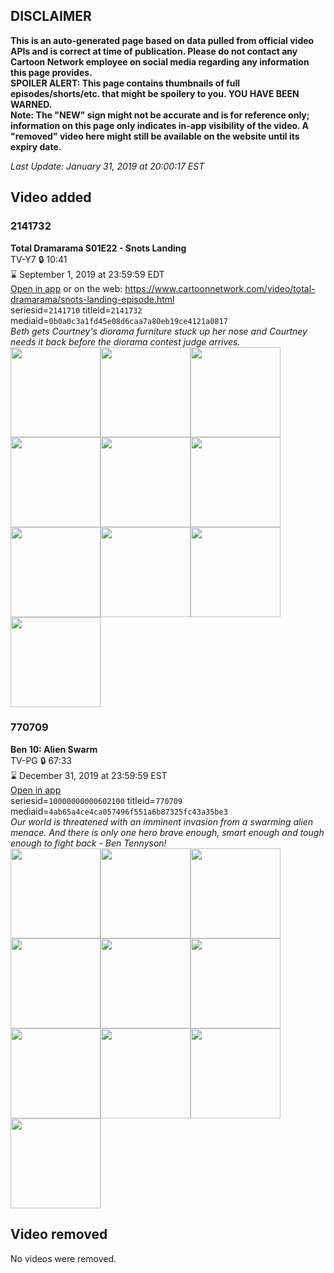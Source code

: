 ## DISCLAIMER
**This is an auto-generated page based on data pulled from official video APIs and is correct at time of publication. Please do not contact any Cartoon Network employee on social media regarding any information this page provides.**  
**SPOILER ALERT: This page contains thumbnails of full episodes/shorts/etc. that might be spoilery to you. YOU HAVE BEEN WARNED.**  
**Note: The "NEW" sign might not be accurate and is for reference only; information on this page only indicates in-app visibility of the video. A "removed" video here might still be available on the website until its expiry date.**  

_Last Update: January 31, 2019 at 20:00:17 EST_
## Video added
### 2141732
**Total Dramarama S01E22 - Snots Landing**  
TV-Y7 🔒 10:41  
⌛ September 1, 2019 at 23:59:59 EDT  
[Open in app](https://tinyurl.com/yb7mmqqf) or on the web: https://www.cartoonnetwork.com/video/total-dramarama/snots-landing-episode.html  
seriesid=`2141710` titleid=`2141732` mediaid=`0b0a0c3a1fd45e08d6caa7a80eb19ce4121a0817`  
_Beth gets Courtney's diorama furniture stuck up her nose and Courtney needs it back before the diorama contest judge arrives._  
<a href="https://s3.amazonaws.com/cartoonorchestrator/2141732_001_1280x720.jpg"><img src="https://s3.amazonaws.com/cartoonorchestrator/2141732_001_640x360.jpg" height="144px" /></a><a href="https://s3.amazonaws.com/cartoonorchestrator/2141732_002_1280x720.jpg"><img src="https://s3.amazonaws.com/cartoonorchestrator/2141732_002_640x360.jpg" height="144px" /></a><a href="https://s3.amazonaws.com/cartoonorchestrator/2141732_003_1280x720.jpg"><img src="https://s3.amazonaws.com/cartoonorchestrator/2141732_003_640x360.jpg" height="144px" /></a><a href="https://s3.amazonaws.com/cartoonorchestrator/2141732_004_1280x720.jpg"><img src="https://s3.amazonaws.com/cartoonorchestrator/2141732_004_640x360.jpg" height="144px" /></a><a href="https://s3.amazonaws.com/cartoonorchestrator/2141732_005_1280x720.jpg"><img src="https://s3.amazonaws.com/cartoonorchestrator/2141732_005_640x360.jpg" height="144px" /></a><a href="https://s3.amazonaws.com/cartoonorchestrator/2141732_006_1280x720.jpg"><img src="https://s3.amazonaws.com/cartoonorchestrator/2141732_006_640x360.jpg" height="144px" /></a><a href="https://s3.amazonaws.com/cartoonorchestrator/2141732_007_1280x720.jpg"><img src="https://s3.amazonaws.com/cartoonorchestrator/2141732_007_640x360.jpg" height="144px" /></a><a href="https://s3.amazonaws.com/cartoonorchestrator/2141732_008_1280x720.jpg"><img src="https://s3.amazonaws.com/cartoonorchestrator/2141732_008_640x360.jpg" height="144px" /></a><a href="https://s3.amazonaws.com/cartoonorchestrator/2141732_009_1280x720.jpg"><img src="https://s3.amazonaws.com/cartoonorchestrator/2141732_009_640x360.jpg" height="144px" /></a><a href="https://s3.amazonaws.com/cartoonorchestrator/2141732_010_1280x720.jpg"><img src="https://s3.amazonaws.com/cartoonorchestrator/2141732_010_640x360.jpg" height="144px" /></a>
### 770709
**Ben 10: Alien Swarm**  
TV-PG 🔒 67:33  
⌛ December 31, 2019 at 23:59:59 EST  
[Open in app](https://tinyurl.com/yc9dcflf)  
seriesid=`10000000000602100` titleid=`770709` mediaid=`4ab65a4ce4ca057496f551a6b87325fc43a35be3`  
_Our world is threatened with an imminent invasion from a swarming alien menace. And there is only one hero brave enough, smart enough and tough enough to fight back - Ben Tennyson!_  
<a href="https://s3.amazonaws.com/cartoonorchestrator/770709_001_1280x720.jpg"><img src="https://s3.amazonaws.com/cartoonorchestrator/770709_001_640x360.jpg" height="144px" /></a><a href="https://s3.amazonaws.com/cartoonorchestrator/770709_002_1280x720.jpg"><img src="https://s3.amazonaws.com/cartoonorchestrator/770709_002_640x360.jpg" height="144px" /></a><a href="https://s3.amazonaws.com/cartoonorchestrator/770709_003_1280x720.jpg"><img src="https://s3.amazonaws.com/cartoonorchestrator/770709_003_640x360.jpg" height="144px" /></a><a href="https://s3.amazonaws.com/cartoonorchestrator/770709_004_1280x720.jpg"><img src="https://s3.amazonaws.com/cartoonorchestrator/770709_004_640x360.jpg" height="144px" /></a><a href="https://s3.amazonaws.com/cartoonorchestrator/770709_005_1280x720.jpg"><img src="https://s3.amazonaws.com/cartoonorchestrator/770709_005_640x360.jpg" height="144px" /></a><a href="https://s3.amazonaws.com/cartoonorchestrator/770709_006_1280x720.jpg"><img src="https://s3.amazonaws.com/cartoonorchestrator/770709_006_640x360.jpg" height="144px" /></a><a href="https://s3.amazonaws.com/cartoonorchestrator/770709_007_1280x720.jpg"><img src="https://s3.amazonaws.com/cartoonorchestrator/770709_007_640x360.jpg" height="144px" /></a><a href="https://s3.amazonaws.com/cartoonorchestrator/770709_008_1280x720.jpg"><img src="https://s3.amazonaws.com/cartoonorchestrator/770709_008_640x360.jpg" height="144px" /></a><a href="https://s3.amazonaws.com/cartoonorchestrator/770709_009_1280x720.jpg"><img src="https://s3.amazonaws.com/cartoonorchestrator/770709_009_640x360.jpg" height="144px" /></a><a href="https://s3.amazonaws.com/cartoonorchestrator/770709_010_1280x720.jpg"><img src="https://s3.amazonaws.com/cartoonorchestrator/770709_010_640x360.jpg" height="144px" /></a>
## Video removed
No videos were removed.
